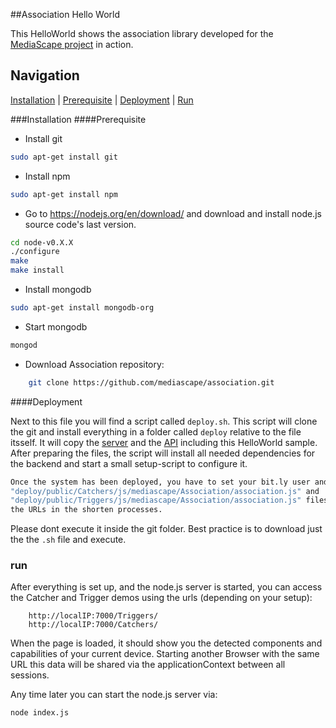 ##Association Hello World

This HelloWorld shows the association library developed for the [MediaScape project](http://mediascapeproject.eu/) in action.

## Navigation
[Installation][] | [Prerequisite][] | [Deployment][]  | [Run][]

###Installation
####Prerequisite
* Install git
```sh
sudo apt-get install git
```
* Install npm
```sh
sudo apt-get install npm
```
* Go to https://nodejs.org/en/download/ and download and install node.js source code's last version.

```sh
cd node-v0.X.X
./configure
make
make install
```
* Install mongodb
```sh
sudo apt-get install mongodb-org
```
* Start mongodb
```sh
mongod
```
* Download Association repository:
```sh
    git clone https://github.com/mediascape/association.git
```

####Deployment

Next to this file you will find a script called `deploy.sh`.
This script will clone the git and install everything in a folder called `deploy` relative to the file itsself. It will copy the [server](../Server) and the [API](../API) including this HelloWorld sample. After preparing the files, the script will install all needed dependencies for the backend and start a small setup-script to configure it.
```sh
Once the system has been deployed, you have to set your bit.ly user and password in
"deploy/public/Catchers/js/mediascape/Association/association.js" and
"deploy/public/Triggers/js/mediascape/Association/association.js" files to could short
the URLs in the shorten processes.
```
Please dont execute it inside the git folder. Best practice is to download just the the `.sh` file and execute.

### run
After everything is set up, and the node.js server is started, you can access the Catcher and Trigger demos using the urls (depending on your setup): 
```
    http://localIP:7000/Triggers/
    http://localIP:7000/Catchers/

```
When the page is loaded, it should show you the detected components and capabilities of your current device.
Starting another Browser with the same URL this data will be shared via the applicationContext between all sessions.


Any time later you can start the node.js server via:

```bash
node index.js
```

[Installation]: #installation
[Prerequisite]: #prerequisite
[Deployment]: #deployment
[Run]: #run
